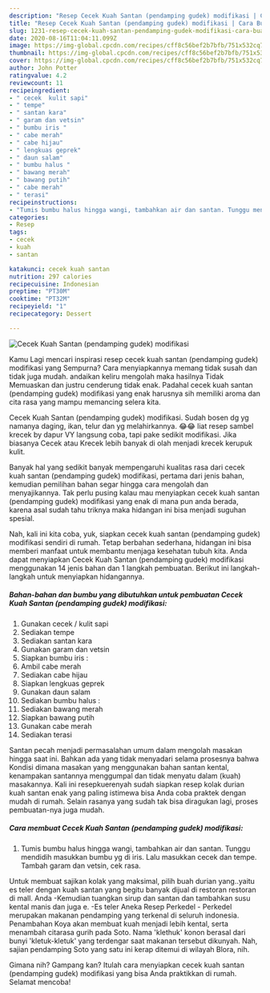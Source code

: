 ```yaml
---
description: "Resep Cecek Kuah Santan (pendamping gudek) modifikasi | Cara Buat Cecek Kuah Santan (pendamping gudek) modifikasi Yang Mudah Dan Praktis"
title: "Resep Cecek Kuah Santan (pendamping gudek) modifikasi | Cara Buat Cecek Kuah Santan (pendamping gudek) modifikasi Yang Mudah Dan Praktis"
slug: 1231-resep-cecek-kuah-santan-pendamping-gudek-modifikasi-cara-buat-cecek-kuah-santan-pendamping-gudek-modifikasi-yang-mudah-dan-praktis
date: 2020-08-16T11:04:11.099Z
image: https://img-global.cpcdn.com/recipes/cff8c56bef2b7bfb/751x532cq70/cecek-kuah-santan-pendamping-gudek-modifikasi-foto-resep-utama.jpg
thumbnail: https://img-global.cpcdn.com/recipes/cff8c56bef2b7bfb/751x532cq70/cecek-kuah-santan-pendamping-gudek-modifikasi-foto-resep-utama.jpg
cover: https://img-global.cpcdn.com/recipes/cff8c56bef2b7bfb/751x532cq70/cecek-kuah-santan-pendamping-gudek-modifikasi-foto-resep-utama.jpg
author: John Potter
ratingvalue: 4.2
reviewcount: 11
recipeingredient:
- " cecek  kulit sapi"
- " tempe"
- " santan kara"
- " garam dan vetsin"
- " bumbu iris "
- " cabe merah"
- " cabe hijau"
- " lengkuas geprek"
- " daun salam"
- " bumbu halus "
- " bawang merah"
- " bawang putih"
- " cabe merah"
- " terasi"
recipeinstructions:
- "Tumis bumbu halus hingga wangi, tambahkan air dan santan. Tunggu mendidih masukkan bumbu yg di iris. Lalu masukkan cecek dan tempe. Tambah garam dan vetsin, cek rasa."
categories:
- Resep
tags:
- cecek
- kuah
- santan

katakunci: cecek kuah santan 
nutrition: 297 calories
recipecuisine: Indonesian
preptime: "PT30M"
cooktime: "PT32M"
recipeyield: "1"
recipecategory: Dessert

---
```



![Cecek Kuah Santan (pendamping gudek) modifikasi](https://img-global.cpcdn.com/recipes/cff8c56bef2b7bfb/751x532cq70/cecek-kuah-santan-pendamping-gudek-modifikasi-foto-resep-utama.jpg)

Kamu Lagi mencari inspirasi resep cecek kuah santan (pendamping gudek) modifikasi yang Sempurna? Cara menyiapkannya memang tidak susah dan tidak juga mudah. andaikan keliru mengolah maka hasilnya Tidak Memuaskan dan justru cenderung tidak enak. Padahal cecek kuah santan (pendamping gudek) modifikasi yang enak harusnya sih memiliki aroma dan cita rasa yang mampu memancing selera kita.

Cecek Kuah Santan (pendamping gudek) modifikasi. Sudah bosen dg yg namanya daging, ikan, telur dan yg melahirkannya. 😂😂 liat resep sambel krecek by dapur VY langsung coba, tapi pake sedikit modifikasi. Jika biasanya Cecek atau Krecek lebih banyak di olah menjadi krecek kerupuk kulit.

Banyak hal yang sedikit banyak mempengaruhi kualitas rasa dari cecek kuah santan (pendamping gudek) modifikasi, pertama dari jenis bahan, kemudian pemilihan bahan segar hingga cara mengolah dan menyajikannya. Tak perlu pusing kalau mau menyiapkan cecek kuah santan (pendamping gudek) modifikasi yang enak di mana pun anda berada, karena asal sudah tahu triknya maka hidangan ini bisa menjadi suguhan spesial.


Nah, kali ini kita coba, yuk, siapkan cecek kuah santan (pendamping gudek) modifikasi sendiri di rumah. Tetap berbahan sederhana, hidangan ini bisa memberi manfaat untuk membantu menjaga kesehatan tubuh kita. Anda dapat menyiapkan Cecek Kuah Santan (pendamping gudek) modifikasi menggunakan 14 jenis bahan dan 1 langkah pembuatan. Berikut ini langkah-langkah untuk menyiapkan hidangannya.

<!--inarticleads1-->

##### Bahan-bahan dan bumbu yang dibutuhkan untuk pembuatan Cecek Kuah Santan (pendamping gudek) modifikasi:

1. Gunakan  cecek / kulit sapi
1. Sediakan  tempe
1. Sediakan  santan kara
1. Gunakan  garam dan vetsin
1. Siapkan  bumbu iris :
1. Ambil  cabe merah
1. Sediakan  cabe hijau
1. Siapkan  lengkuas geprek
1. Gunakan  daun salam
1. Sediakan  bumbu halus :
1. Sediakan  bawang merah
1. Siapkan  bawang putih
1. Gunakan  cabe merah
1. Sediakan  terasi


Santan pecah menjadi permasalahan umum dalam mengolah masakan hingga saat ini. Bahkan ada yang tidak menyadari selama prosesnya bahwa Kondisi dimana masakan yang menggunakan bahan santan kental, kenampakan santannya menggumpal dan tidak menyatu dalam (kuah) masakannya. Kali ini resepkuerenyah sudah siapkan resep kolak durian kuah santan enak yang paling istimewa bisa Anda coba praktek dengan mudah di rumah. Selain rasanya yang sudah tak bisa diragukan lagi, proses pembuatan-nya juga mudah. 

<!--inarticleads2-->

##### Cara membuat Cecek Kuah Santan (pendamping gudek) modifikasi:

1. Tumis bumbu halus hingga wangi, tambahkan air dan santan. Tunggu mendidih masukkan bumbu yg di iris. Lalu masukkan cecek dan tempe. Tambah garam dan vetsin, cek rasa.


Untuk membuat sajikan kolak yang maksimal, pilih buah durian yang..yaitu es teler dengan kuah santan yang begitu banyak dijual di restoran restoran di mall. Anda -Kemudian tuangkan sirup dan santan dan tambahkan susu kental manis dan juga e. -Es teler Aneka Resep Perkedel - Perkedel merupakan makanan pendamping yang terkenal di seluruh indonesia. Penambahan Koya akan membuat kuah menjadi lebih kental, serta menambah citarasa gurih pada Soto. Nama &#39;klethuk&#39; konon berasal dari bunyi &#39;kletuk-kletuk&#39; yang terdengar saat makanan tersebut dikunyah. Nah, sajian pendamping Soto yang satu ini kerap ditemui di wilayah Blora, nih. 

Gimana nih? Gampang kan? Itulah cara menyiapkan cecek kuah santan (pendamping gudek) modifikasi yang bisa Anda praktikkan di rumah. Selamat mencoba!
